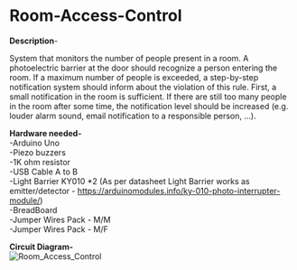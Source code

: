 # Room-Access-Control

**Description**-

System that monitors the number of people present in a room. A photoelectric barrier at the door should recognize a person entering the room. If a maximum number of people is exceeded, a step-by-step notification system should inform about the violation of this rule. First, a small notification in the room is sufficient. If there are still too many people in the room after some time, the notification level should be increased (e.g. louder alarm sound, email notification to a responsible person, …).


**Hardware needed-**<br>
-Arduino Uno <br>
-Piezo buzzers <br>
-1K ohm resistor <br>
-USB Cable A to B <br>
-Light Barrier KY010 *2 (As per datasheet Light Barrier works as emitter/detector - https://arduinomodules.info/ky-010-photo-interrupter-module/)<br>
-BreadBoard <br>
-Jumper Wires Pack - M/M <br>
-Jumper Wires Pack - M/F <br>


**Circuit Diagram-**<br>![Room_Access_Control](https://user-images.githubusercontent.com/103532299/166162085-637995b9-224c-46b8-8c7f-a3b35429d540.jpeg)


